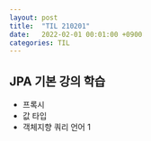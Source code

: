 ```yaml
---
layout: post
title:  "TIL 210201"
date:   2022-02-01 00:01:00 +0900
categories: TIL
---
```


## JPA 기본 강의 학습
- 프록시
- 값 타입
- 객체지향 쿼리 언어 1
